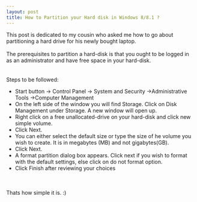 ```yaml
---
layout: post
title: How to Partition your Hard disk in Windows 8/8.1 ?
---
```


<div dir="ltr" style="text-align: left;" trbidi="on">
This post is dedicated to my cousin who asked me how to go about partitioning a hard drive for his newly bought laptop.<br />
<br />
The prerequisites to partition a hard-disk is that you ought to be logged in as an administrator and have free space in your hard-disk.<br />
<br />
<br />
Steps to be followed:<br />
<ul style="text-align: left;">
<li>Start button -&gt; Control Panel -&gt; System and Security -&gt;Administrative Tools -&gt;Computer Management</li>
<li>On the left side of the window you will find Storage. Click on Disk Management under Storage. A new window will open up.</li>
<li>Right click on a free unallocated-drive on your hard-disk and click new simple volume.</li>
<li>Click Next.</li>
<li>You can either select the default size or type the size of he volume you wish to create. It is in megabytes (MB) and not gigabytes(GB).&nbsp;</li>
<li>Click Next.</li>
<li>A format partition dialog box appears. Click next if you wish to format with the default settings, else click on do not format option.</li>
<li>Click Finish after reviewing your choices</li>
</ul>
<br />
<br />
Thats how simple it is. :)<br />
<ol style="text-align: left;">
</ol>
</div>

